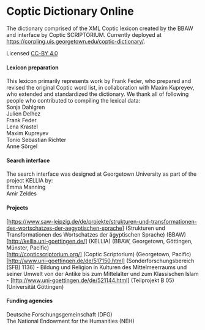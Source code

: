 # Coptic Dictionary Online
The dictionary comprised of the XML Coptic lexicon created by the BBAW and interface by Coptic SCRIPTORIUM.  Currently deployed at https://corpling.uis.georgetown.edu/coptic-dictionary/.

Licensed [CC-BY 4.0](https://creativecommons.org/licenses/by/4.0/)

#### Lexicon preparation

This lexicon primarily represents work by Frank Feder, who prepared and revised the original Coptic word list, in collaboration with Maxim Kupreyev, who extended and standardized the dictionary. We thank all of following people who contributed to compiling the lexical data:  
Sonja Dahlgren  
Julien Delhez  
Frank Feder  
Lena Krastel  
Maxim Kupreyev  
Tonio Sebastian Richter  
Anne Sörgel  

#### Search interface

The search interface was designed at Georgetown University as part of the project KELLIA by:  
Emma Manning  
Amir Zeldes

#### Projects

[https://www.saw-leipzig.de/de/projekte/strukturen-und-transformationen-des-wortschatzes-der-aegyptischen-sprache] (Strukturen und Transformationen des Wortschatzes der ägyptischen Sprache) (BBAW)
[http://kellia.uni-goettingen.de/] (KELLIA) (BBAW, Georgetown, Göttingen, Münster, Pacific)  
[http://copticscriptorium.org/] (Coptic Scriptorium) (Georgetown, Pacific)  
[http://www.uni-goettingen.de/de/517150.html] (Sonderforschungsbereich (SFB) 1136) - Bildung und Religion in Kulturen des Mittelmeerraums und seiner Umwelt von der Antike bis zum Mittelalter und zum Klassischen Islam - [http://www.uni-goettingen.de/de/521144.html] (Teilprojekt B 05) (Universität Göttingen)  

#### Funding agencies

Deutsche Forschungsgemeinschaft (DFG)  
The National Endowment for the Humanities (NEH)  
